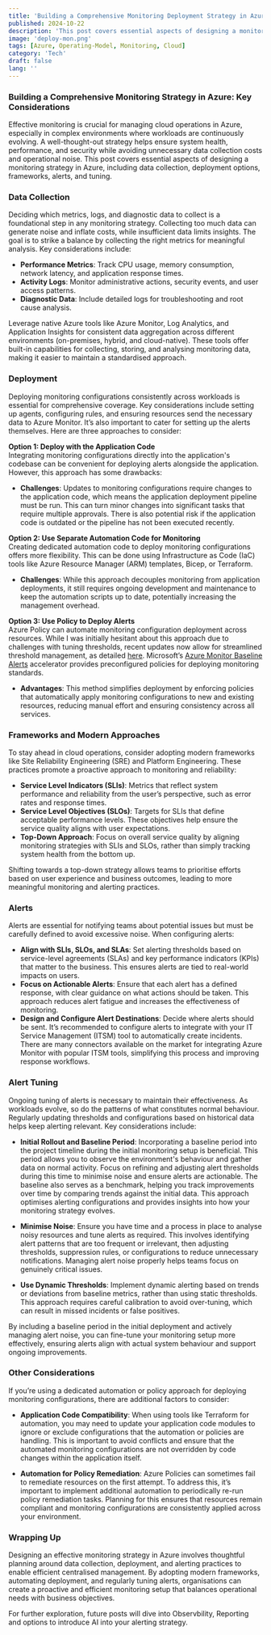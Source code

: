 ```yaml
---
title: 'Building a Comprehensive Monitoring Deployment Strategy in Azure: Key Considerations'
published: 2024-10-22
description: 'This post covers essential aspects of designing a monitoring strategy in Azure, including data collection, deployment options, frameworks, alerts, and tuning.'
image: 'deploy-mon.png'
tags: [Azure, Operating-Model, Monitoring, Cloud]
category: 'Tech'
draft: false 
lang: ''
---
```


### Building a Comprehensive Monitoring Strategy in Azure: Key Considerations

Effective monitoring is crucial for managing cloud operations in Azure, especially in complex environments where workloads are continuously evolving. A well-thought-out strategy helps ensure system health, performance, and security while avoiding unnecessary data collection costs and operational noise. This post covers essential aspects of designing a monitoring strategy in Azure, including data collection, deployment options, frameworks, alerts, and tuning.

### Data Collection

Deciding which metrics, logs, and diagnostic data to collect is a foundational step in any monitoring strategy. Collecting too much data can generate noise and inflate costs, while insufficient data limits insights. The goal is to strike a balance by collecting the right metrics for meaningful analysis. Key considerations include:

- **Performance Metrics**: Track CPU usage, memory consumption, network latency, and application response times.
- **Activity Logs**: Monitor administrative actions, security events, and user access patterns.
- **Diagnostic Data**: Include detailed logs for troubleshooting and root cause analysis.

Leverage native Azure tools like Azure Monitor, Log Analytics, and Application Insights for consistent data aggregation across different environments (on-premises, hybrid, and cloud-native). These tools offer built-in capabilities for collecting, storing, and analysing monitoring data, making it easier to maintain a standardised approach.

### Deployment

Deploying monitoring configurations consistently across workloads is essential for comprehensive coverage. Key considerations include setting up agents, configuring rules, and ensuring resources send the necessary data to Azure Monitor. It’s also important to cater for setting up the alerts themselves. Here are three approaches to consider:

**Option 1: Deploy with the Application Code**  
Integrating monitoring configurations directly into the application's codebase can be convenient for deploying alerts alongside the application. However, this approach has some drawbacks:
- **Challenges**: Updates to monitoring configurations require changes to the application code, which means the application deployment pipeline must be run. This can turn minor changes into significant tasks that require multiple approvals. There is also potential risk if the application code is outdated or the pipeline has not been executed recently.

**Option 2: Use Separate Automation Code for Monitoring**  
Creating dedicated automation code to deploy monitoring configurations offers more flexibility. This can be done using Infrastructure as Code (IaC) tools like Azure Resource Manager (ARM) templates, Bicep, or Terraform.
- **Challenges**: While this approach decouples monitoring from application deployments, it still requires ongoing development and maintenance to keep the automation scripts up to date, potentially increasing the management overhead.

**Option 3: Use Policy to Deploy Alerts**  
Azure Policy can automate monitoring configuration deployment across resources. While I was initially hesitant about this approach due to challenges with tuning thresholds, recent updates now allow for streamlined threshold management, as detailed [here](https://azure.github.io/azure-monitor-baseline-alerts/patterns/alz/Available_features/Threshold-Override/). Microsoft’s [Azure Monitor Baseline Alerts](https://github.com/Azure/azure-monitor-baseline-alerts) accelerator provides preconfigured policies for deploying monitoring standards.
- **Advantages**: This method simplifies deployment by enforcing policies that automatically apply monitoring configurations to new and existing resources, reducing manual effort and ensuring consistency across all services.

### Frameworks and Modern Approaches

To stay ahead in cloud operations, consider adopting modern frameworks like Site Reliability Engineering (SRE) and Platform Engineering. These practices promote a proactive approach to monitoring and reliability:

- **Service Level Indicators (SLIs)**: Metrics that reflect system performance and reliability from the user’s perspective, such as error rates and response times.
- **Service Level Objectives (SLOs)**: Targets for SLIs that define acceptable performance levels. These objectives help ensure the service quality aligns with user expectations.
- **Top-Down Approach**: Focus on overall service quality by aligning monitoring strategies with SLIs and SLOs, rather than simply tracking system health from the bottom up.

Shifting towards a top-down strategy allows teams to prioritise efforts based on user experience and business outcomes, leading to more meaningful monitoring and alerting practices.

### Alerts

Alerts are essential for notifying teams about potential issues but must be carefully defined to avoid excessive noise. When configuring alerts:

- **Align with SLIs, SLOs, and SLAs**: Set alerting thresholds based on service-level agreements (SLAs) and key performance indicators (KPIs) that matter to the business. This ensures alerts are tied to real-world impacts on users.
- **Focus on Actionable Alerts**: Ensure that each alert has a defined response, with clear guidance on what actions should be taken. This approach reduces alert fatigue and increases the effectiveness of monitoring.
- **Design and Configure Alert Destinations**: Decide where alerts should be sent. It’s recommended to configure alerts to integrate with your IT Service Management (ITSM) tool to automatically create incidents. There are many connectors available on the market for integrating Azure Monitor with popular ITSM tools, simplifying this process and improving response workflows.

### Alert Tuning

Ongoing tuning of alerts is necessary to maintain their effectiveness. As workloads evolve, so do the patterns of what constitutes normal behaviour. Regularly updating thresholds and configurations based on historical data helps keep alerting relevant. Key considerations include:

- **Initial Rollout and Baseline Period**: Incorporating a baseline period into the project timeline during the initial monitoring setup is beneficial. This period allows you to observe the environment's behaviour and gather data on normal activity. Focus on refining and adjusting alert thresholds during this time to minimise noise and ensure alerts are actionable. The baseline also serves as a benchmark, helping you track improvements over time by comparing trends against the initial data. This approach optimises alerting configurations and provides insights into how your monitoring strategy evolves.

- **Minimise Noise**: Ensure you have time and a process in place to analyse noisy resources and tune alerts as required. This involves identifying alert patterns that are too frequent or irrelevant, then adjusting thresholds, suppression rules, or configurations to reduce unnecessary notifications. Managing alert noise properly helps teams focus on genuinely critical issues.

- **Use Dynamic Thresholds**: Implement dynamic alerting based on trends or deviations from baseline metrics, rather than using static thresholds. This approach requires careful calibration to avoid over-tuning, which can result in missed incidents or false positives.

By including a baseline period in the initial deployment and actively managing alert noise, you can fine-tune your monitoring setup more effectively, ensuring alerts align with actual system behaviour and support ongoing improvements.

### Other Considerations

If you’re using a dedicated automation or policy approach for deploying monitoring configurations, there are additional factors to consider:

- **Application Code Compatibility**: When using tools like Terraform for automation, you may need to update your application code modules to ignore or exclude configurations that the automation or policies are handling. This is important to avoid conflicts and ensure that the automated monitoring configurations are not overridden by code changes within the application itself.

- **Automation for Policy Remediation**: Azure Policies can sometimes fail to remediate resources on the first attempt. To address this, it’s important to implement additional automation to periodically re-run policy remediation tasks. Planning for this ensures that resources remain compliant and monitoring configurations are consistently applied across your environment.

### Wrapping Up

Designing an effective monitoring strategy in Azure involves thoughtful planning around data collection, deployment, and alerting practices to enable efficient centralised management. By adopting modern frameworks, automating deployment, and regularly tuning alerts, organisations can create a proactive and efficient monitoring setup that balances operational needs with business objectives.

For further exploration, future posts will dive into Observbility, Reporting and options to introduce AI into your alerting strategy.
